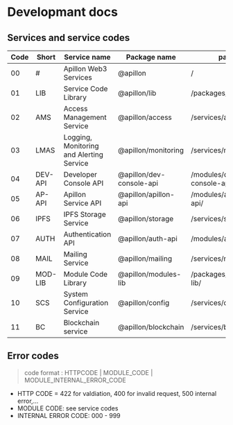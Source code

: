 # Developmant docs

## Services and service codes

| Code | Short   | Service name                             | Package name             | path                      |
| ---- | ------- | ---------------------------------------- | ------------------------ | ------------------------- |
| 00   | #       | Apillon Web3 Services                    | @apillon                 | /                         |
| 01   | LIB     | Service Code Library                     | @apillon/lib             | /packages/lib/            |
| 02   | AMS     | Access Management Service                | @apillon/access          | /services/access/         |
| 03   | LMAS    | Logging, Monitoring and Alerting Service | @apillon/monitoring      | /services/monitoring/     |
| 04   | DEV-API | Developer Console API                    | @apillon/dev-console-api | /modules/dev-console-api/ |
| 05   | AP-API  | Apillon Service API                      | @apillon/apillon-api     | /modules/apillon-api/     |
| 06   | IPFS    | IPFS Storage Service                     | @apillon/storage         | /services/storage/        |
| 07   | AUTH    | Authentication API                       | @apillon/auth-api        | /modules/auth/            |
| 08   | MAIL    | Mailing Service                          | @apillon/mailing         | /services/mailing/        |
| 09   | MOD-LIB | Module Code Library                      | @apillon/modules-lib     | /packages/modules-lib/    |
| 10   | SCS     | System Configuration Service             | @apillon/config          | /services/config          |
| 11   | BC      | Blockchain service                       | @apillon/blockchain      | /services/blockchain      |

## Error codes

> code format : HTTPCODE | MODULE_CODE | MODULE_INTERNAL_ERROR_CODE

- HTTP CODE = 422 for valdiation, 400 for invalid request, 500 internal error,...
- MODULE CODE: see service codes
- INTERNAL ERROR CODE: 000 - 999
